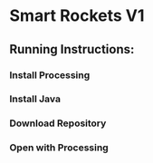 # Smart Rockets V1

## Running Instructions:
### Install Processing
### Install Java
### Download Repository
### Open with Processing
